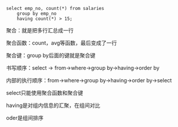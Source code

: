 ```mysql
select emp_no, count(*) from salaries
    group by emp_no
    having count(*) > 15;
```

聚合：就是把多行汇总成一行

聚合函数：count，avg等函数，最后变成了一行

聚合键：group by后面的键就是聚合键

书写顺序：select -> from->where->group by->having->order by

内部的执行顺序：from->where->group by->having->order by->select

select只能使用聚合函数和聚合键

having是对组内信息的汇聚，在组间对比

oder是组间排序